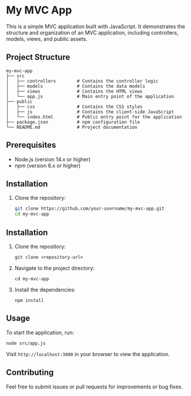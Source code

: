 # My MVC App

This is a simple MVC application built with JavaScript. It demonstrates the structure and organization of an MVC application, including controllers, models, views, and public assets.

## Project Structure

```
my-mvc-app
├── src
│   ├── controllers        # Contains the controller logic
│   ├── models             # Contains the data models
│   ├── views              # Contains the HTML views
│   └── app.js             # Main entry point of the application
├── public
│   ├── css                # Contains the CSS styles
│   ├── js                 # Contains the client-side JavaScript
│   └── index.html         # Public entry point for the application
├── package.json           # npm configuration file
└── README.md              # Project documentation
```
  

## Prerequisites

- Node.js (version 14.x or higher)
- npm (version 6.x or higher)

## Installation

1. Clone the repository:
   ```bash
   git clone https://github.com/your-username/my-mvc-app.git
   cd my-mvc-app

## Installation

1. Clone the repository:
   ```
   git clone <repository-url>
   ```

2. Navigate to the project directory:
   ```
   cd my-mvc-app
   ```

3. Install the dependencies:
   ```
   npm install
   ```

## Usage

To start the application, run:
```
node src/app.js
```

Visit `http://localhost:3000` in your browser to view the application.

## Contributing

Feel free to submit issues or pull requests for improvements or bug fixes.